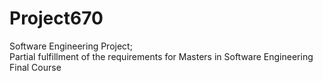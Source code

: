 # Project670

Software Engineering Project;  
Partial fulfillment of the requirements for Masters in Software Engineering 
Final Course
